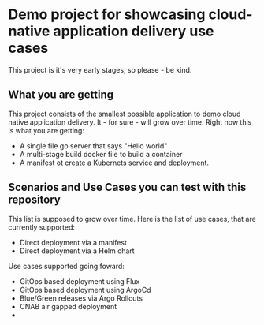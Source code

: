 # Demo project for showcasing cloud-native application delivery use cases

This project is it's very early stages, so please - be kind.

## What you are getting

This project consists of the smallest possible application to demo cloud native
application delivery. It - for sure - will grow over time. Right now this is
what you are getting:

* A single file go server that says "Hello world"
* A multi-stage build docker file to build a container
* A manifest ot create a Kubernets service and deployment. 

## Scenarios and Use Cases you can test with this repository

This list is supposed to grow over time. Here is the list of use cases, that are
currently supported:

* Direct deployment via a manifest
* Direct deployment via a Helm chart

Use cases supported going foward:

* GitOps based deployment using Flux
* GitOps based deployment using ArgoCd
* Blue/Green releases via Argo Rollouts
* CNAB air gapped deployment
* _<feel free to create issues for use cases you are interested in>_
